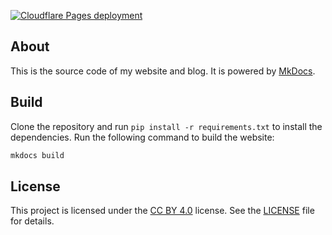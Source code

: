 [![Cloudflare Pages deployment](https://github.com/jake-anto/website/actions/workflows/pages/pages-build-deployment/badge.svg)](https://github.com/jake-anto/website/actions/workflows/pages/pages-build-deployment)

## About

This is the source code of my website and blog. It is powered by [MkDocs](https://www.mkdocs.org/).

## Build

Clone the repository and run `pip install -r requirements.txt` to install the dependencies. Run the following command to build the website:

```bash
mkdocs build
```

## License

This project is licensed under the [CC BY 4.0](http://creativecommons.org/licenses/by/4.0/) license. See the [LICENSE](LICENSE.md) file for details.
